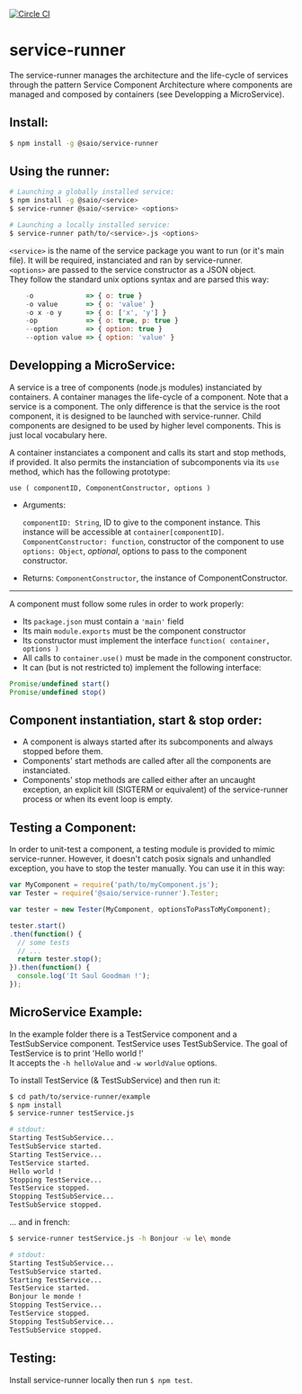 [![Circle CI](https://circleci.com/gh/saio-fr/service-runner.svg?style=svg)](https://circleci.com/gh/saio-fr/service-runner)

service-runner
===============
The service-runner manages the architecture and the life-cycle of services through the pattern Service Component Architecture where components are managed and composed by containers (see Developping a MicroService).

Install:
--------
```bash
$ npm install -g @saio/service-runner
```


Using the runner:
-----------------
```bash
# Launching a globally installed service:
$ npm install -g @saio/<service>
$ service-runner @saio/<service> <options>

# Launching a locally installed service:
$ service-runner path/to/<service>.js <options>
```

`<service>` is the name of the service package you want to run (or it's main file). It will be required,
instanciated and ran by service-runner.  
`<options>` are passed to the service constructor as a JSON object.  
They follow the standard unix options syntax and are parsed this way:

```javascript
    -o             => { o: true }
    -o value       => { o: 'value' }
    -o x -o y      => { o: ['x', 'y'] }
    -op            => { o: true, p: true }
    --option       => { option: true }
    --option value => { option: 'value' }
```

Developping a MicroService:
----------------------------
A service is a tree of components (node.js modules) instanciated by containers.
A container manages the life-cycle of a component.
Note that a service is a component.
The only difference is that the service is the root component, it is designed to be launched with service-runner.
Child components are designed to be used by higher level components.
This is just local vocabulary here.

A container instanciates a component and calls its start and stop methods, if provided. It also permits the instanciation of subcomponents via its `use` method, which has the following prototype:

`use ( componentID, ComponentConstructor, options )`

* Arguments:

    `componentID: String`, ID to give to the component instance. This instance will be accessible at `container[componentID]`.  
    `ComponentConstructor: function`, constructor of the component to use  
    `options: Object`, *optional*, options to pass to the component constructor.

* Returns: `ComponentConstructor`, the instance of ComponentConstructor.

---

A component must follow some rules in order to work properly:
* Its `package.json` must contain a `'main'` field
* Its main `module.exports` must be the component constructor
* Its constructor must implement the interface `function( container, options )`
* All calls to `container.use()` must be made in the component constructor.
* It can (but is not restricted to) implement the following interface:

```javascript
Promise/undefined start()
Promise/undefined stop()
```

Component instantiation, start & stop order:
--------------------------------------------
* A component is always started after its subcomponents and always stopped before them.
* Components' start methods are called after all the components are instanciated.
* Components' stop methods are called either after an uncaught exception, an explicit kill (SIGTERM or equivalent) of the service-runner process or when its event loop is empty.

Testing a Component:
----------------------------
In order to unit-test a component, a testing module is provided to mimic service-runner.
However, it doesn't catch posix signals and unhandled exception, you have to stop the tester manually.
You can use it in this way:

```javascript
var MyComponent = require('path/to/myComponent.js');
var Tester = require('@saio/service-runner').Tester;

var tester = new Tester(MyComponent, optionsToPassToMyComponent);

tester.start()
.then(function() {
  // some tests
  // ...
  return tester.stop();
}).then(function() {
  console.log('It Saul Goodman !');
});
```

MicroService Example:
----------------------
In the example folder there is a TestService component and a TestSubService component. TestService uses TestSubService. The goal of TestService is to print 'Hello world !'  
It accepts the `-h helloValue` and `-w worldValue` options.

To install TestService (& TestSubService) and then run it:

```bash
$ cd path/to/service-runner/example
$ npm install
$ service-runner testService.js

# stdout:
Starting TestSubService...
TestSubService started.
Starting TestService...
TestService started.
Hello world !
Stopping TestService...
TestService stopped.
Stopping TestSubService...
TestSubService stopped.
```

... and in french:  

```bash
$ service-runner testService.js -h Bonjour -w le\ monde

# stdout:
Starting TestSubService...
TestSubService started.
Starting TestService...
TestService started.
Bonjour le monde !
Stopping TestService...
TestService stopped.
Stopping TestSubService...
TestSubService stopped.
```

Testing:
---------
Install service-runner locally then run `$ npm test`.
